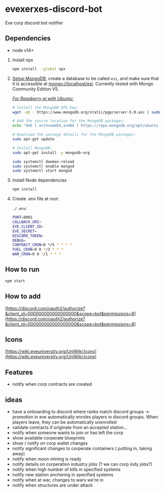 # evexerxes-discord-bot

Eve corp discord bot notifier

## Dependencies

- node v14+ 

1. Install npx

    ```bash
    npm install --global npx
    ```

2. [Setup MongoDB](https://docs.mongodb.com/manual/administration/install-community/), create a database to be called `esi`, and make sure that it is accessible at [mongo://localhost/esi](mongo://localhost/esi). Currently tested with Mongo Community Edition V5.

    [_For Raspberry pi with Ubuntu:_](https://developer.mongodb.com/how-to/mongodb-on-raspberry-pi/)

    ```bash
    # Install the MongoDB GPG key:
    wget -qO - https://www.mongodb.org/static/pgp/server-5.0.asc | sudo apt-key add -

    # Add the source location for the MongoDB packages:
    echo "deb [ arch=amd64,arm64 ] https://repo.mongodb.org/apt/ubuntu focal/mongodb-org/5.0 multiverse" | sudo tee /etc/apt/sources.list.d/mongodb-org-5.0.list

    # Download the package details for the MongoDB packages:
    sudo apt-get update

    # Install MongoDB:
    sudo apt-get install -y mongodb-org

    sudo systemctl daemon-reload
    sudo systemctl enable mongod
    sudo systemctl start mongod
    ```

3. Install Node dependencies

    ```bash
    npm install
    ```

4. Create .env file at root:

    `./.env`:

    ```bash
    PORT=8002
    CALLBACK_URI=
    EVE_CLIENT_ID=
    EVE_SECRET=
    DISCORD_TOKEN=
    DEBUG=
    CONTRACT_CRON=0 */5 * * * *
    FUEL_CRON=0 0 */3 * * *
    WAR_CRON=0 0 */1 * * *
    ```

## How to run

  ```bash
  npm start
  ```

## How to add

[https://discord.com/oauth2/authorize?&client_id=000000000000000000&scope=bot&permissions=8](https://discord.com/oauth2/authorize?&client_id=000000000000000000&scope=bot&permissions=8)

## Icons

[https://wiki.eveuniversity.org/UniWiki:Icons](https://wiki.eveuniversity.org/UniWiki:Icons)

## Features

* notify when corp contracts are created

## ideas

* have a onboarding to discord where ranks match discord groups -> promotion in eve automatically enroles players in discord groups. When players leave, they can be automatically unenrolled
* validate contracts if originate from an accepted station...
* notify when someone wants to join or has left the corp
* show available corperate blueprints
* show / notify on corp wallet changes
* notify significant changes to corperate containers ( putting in, taking away)
* notify when moon mining is ready
* notify details on corperation industry jobs (? we can corp indy jobs?)
* notify when high number of kills in specified systems
* notify new station anchering in specified systems
* notify when at war, changes to wars we're in
* notify when structures are under attack
